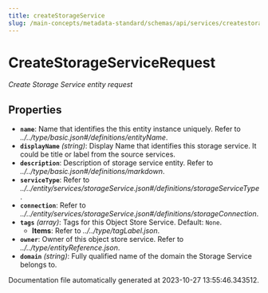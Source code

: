 ```yaml
---
title: createStorageService
slug: /main-concepts/metadata-standard/schemas/api/services/createstorageservice
---
```


# CreateStorageServiceRequest

*Create Storage Service entity request*

## Properties

- **`name`**: Name that identifies the this entity instance uniquely. Refer to *../../type/basic.json#/definitions/entityName*.
- **`displayName`** *(string)*: Display Name that identifies this storage service. It could be title or label from the source services.
- **`description`**: Description of storage service entity. Refer to *../../type/basic.json#/definitions/markdown*.
- **`serviceType`**: Refer to *../../entity/services/storageService.json#/definitions/storageServiceType*.
- **`connection`**: Refer to *../../entity/services/storageService.json#/definitions/storageConnection*.
- **`tags`** *(array)*: Tags for this Object Store Service. Default: `None`.
  - **Items**: Refer to *../../type/tagLabel.json*.
- **`owner`**: Owner of this object store service. Refer to *../../type/entityReference.json*.
- **`domain`** *(string)*: Fully qualified name of the domain the Storage Service belongs to.


Documentation file automatically generated at 2023-10-27 13:55:46.343512.
